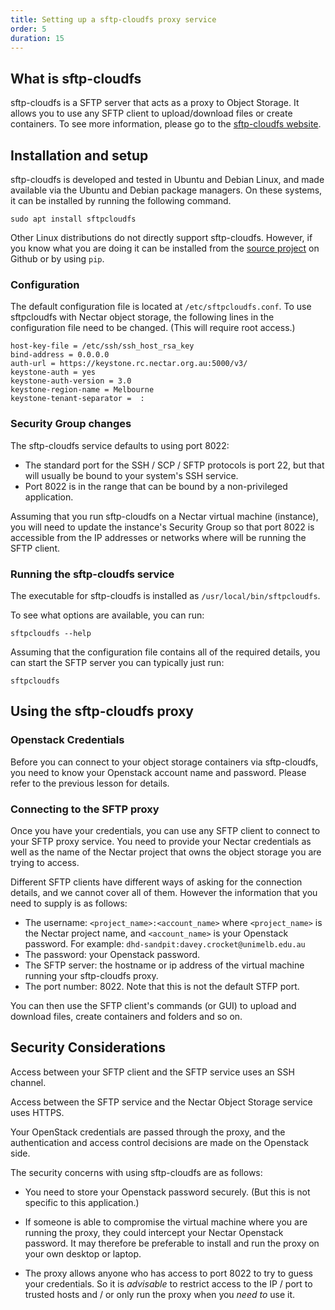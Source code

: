 ```yaml
---
title: Setting up a sftp-cloudfs proxy service
order: 5
duration: 15
---
```


## What is sftp-cloudfs

sftp-cloudfs is a SFTP server that acts as a proxy to Object Storage.  It
allows you to use any SFTP client to upload/download files or create
containers.  To see more information, please go to the
[sftp-cloudfs website](https://github.com/Memset/sftpcloudfs).

## Installation and setup

sftp-cloudfs is developed and tested in Ubuntu and Debian Linux, and made
available via the Ubuntu and Debian package managers.  On these systems,
it can be installed by running the following command.


```
sudo apt install sftpcloudfs
```

Other Linux distributions do not directly support sftp-cloudfs.  However,
if you know what you are doing it can be installed from the
[source project](https://github.com/memset/sftpcloudfs) on Github or
by using `pip`.

### Configuration

The default configuration file is located at `/etc/sftpcloudfs.conf`.  To
use sftpcloudfs with Nectar object storage, the following lines in the
configuration file need to be changed.  (This will require root access.)

```
host-key-file = /etc/ssh/ssh_host_rsa_key
bind-address = 0.0.0.0
auth-url = https://keystone.rc.nectar.org.au:5000/v3/
keystone-auth = yes
keystone-auth-version = 3.0
keystone-region-name = Melbourne
keystone-tenant-separator =  :
```

### Security Group changes

The sftp-cloudfs service defaults to using port 8022:

- The standard port for the SSH / SCP / SFTP protocols is port 22, but
  that will usually be bound to your system's SSH service.
- Port 8022 is in the range that can be bound by a non-privileged
  application.

Assuming that you run sftp-cloudfs on a Nectar virtual machine (instance),
you will need to update the instance's Security Group so that port 8022
is accessible from the IP addresses or networks where will be running
the SFTP client.

### Running the sftp-cloudfs service

The executable for sftp-cloudfs is installed as `/usr/local/bin/sftpcloudfs`.

To see what options are available, you can run:
```
sftpcloudfs --help
```

Assuming that the configuration file contains all of the required details,
you can start the SFTP server you can typically just run:
```
sftpcloudfs
```

## Using the sftp-cloudfs proxy

### Openstack Credentials

Before you can connect to your object storage containers via sftp-cloudfs,
you need to know your Openstack account name and password.  Please refer
to the previous lesson for details.

### Connecting to the SFTP proxy

Once you have your credentials, you can use any SFTP client to connect to
your SFTP proxy service.  You need to provide your Nectar credentials as
well as the name of the Nectar project that owns the object storage you
are trying to access.

Different SFTP clients have different ways of asking for the connection
details, and we cannot cover all of them.  However the information that
you need to supply is as follows:

- The username: `<project_name>:<account_name>` where `<project_name>` is
  the Nectar project name, and `<account_name>` is your Openstack password.
  For example: `dhd-sandpit:davey.crocket@unimelb.edu.au`
- The password: your Openstack password.
- The SFTP server: the hostname or ip address of the virtual machine running
  your sftp-cloudfs proxy.
- The port number: 8022.  Note that this is not the default STFP port.

You can then use the SFTP client's commands (or GUI) to upload and download
files, create containers and folders and so on.

## Security Considerations

Access between your SFTP client and the SFTP service uses an SSH channel.

Access between the SFTP service and the Nectar Object Storage service uses
HTTPS.

Your OpenStack credentials are passed through the proxy, and the authentication
and access control decisions are made on the Openstack side.

The security concerns with using sftp-cloudfs are as follows:

- You need to store your Openstack password securely.  (But this is not
  specific to this application.)

- If someone is able to compromise the virtual machine where you are running
  the proxy, they could intercept your Nectar Openstack password.  It may
  therefore be preferable to install and run the proxy on your own desktop
  or laptop.

- The proxy allows anyone who has access to port 8022 to try to guess your
  credentials.  So it is *advisable* to restrict access to the IP / port
  to trusted hosts and / or only run the proxy when you *need to* use it.

